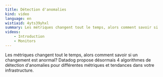 ```yaml
---
title: Détection d'anomalies
kind: video
language: en
wistiaid: 4yts39yhxl
summary: Les métriques changent tout le temps, alors comment savoir si un changement est anormal? Datadog propose désormais 4 algorithmes de détection d'anomalies pour différentes métriques et tendances dans votre infrastructure.
videos: 
    - Introduction
    - Monitors
---
```


Les métriques changent tout le temps, alors comment savoir si un changement est anormal? Datadog propose désormais 4 algorithmes de détection d'anomalies pour différentes métriques et tendances dans votre infrastructure.

